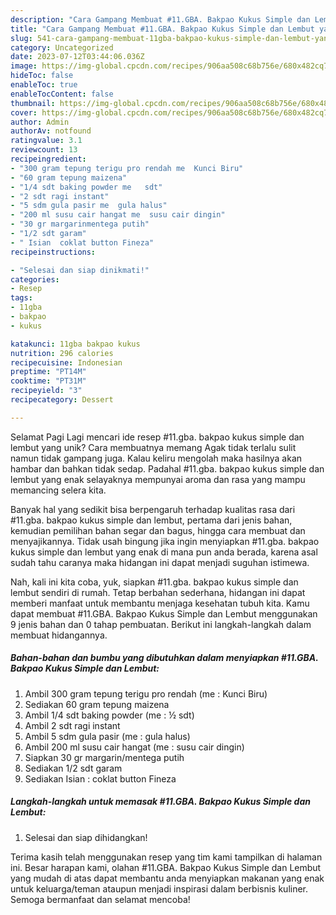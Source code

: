 ```yaml
---
description: "Cara Gampang Membuat #11.GBA. Bakpao Kukus Simple dan Lembut yang Lezat"
title: "Cara Gampang Membuat #11.GBA. Bakpao Kukus Simple dan Lembut yang Lezat"
slug: 541-cara-gampang-membuat-11gba-bakpao-kukus-simple-dan-lembut-yang-lezat
category: Uncategorized
date: 2023-07-12T03:44:06.036Z
image: https://img-global.cpcdn.com/recipes/906aa508c68b756e/680x482cq70/11gba-bakpao-kukus-simple-dan-lembut-foto-resep-utama.jpg
hideToc: false
enableToc: true
enableTocContent: false
thumbnail: https://img-global.cpcdn.com/recipes/906aa508c68b756e/680x482cq70/11gba-bakpao-kukus-simple-dan-lembut-foto-resep-utama.jpg
cover: https://img-global.cpcdn.com/recipes/906aa508c68b756e/680x482cq70/11gba-bakpao-kukus-simple-dan-lembut-foto-resep-utama.jpg
author: Admin
authorAv: notfound
ratingvalue: 3.1
reviewcount: 13
recipeingredient:
- "300 gram tepung terigu pro rendah me  Kunci Biru"
- "60 gram tepung maizena"
- "1/4 sdt baking powder me   sdt"
- "2 sdt ragi instant"
- "5 sdm gula pasir me  gula halus"
- "200 ml susu cair hangat me  susu cair dingin"
- "30 gr margarinmentega putih"
- "1/2 sdt garam"
- " Isian  coklat button Fineza"
recipeinstructions:

- "Selesai dan siap dinikmati!"
categories:
- Resep
tags:
- 11gba
- bakpao
- kukus

katakunci: 11gba bakpao kukus 
nutrition: 296 calories
recipecuisine: Indonesian
preptime: "PT14M"
cooktime: "PT31M"
recipeyield: "3"
recipecategory: Dessert

---
```



Selamat Pagi Lagi mencari ide resep #11.gba. bakpao kukus simple dan lembut yang unik? Cara membuatnya memang Agak tidak terlalu sulit namun tidak gampang juga. Kalau keliru mengolah maka hasilnya akan hambar dan bahkan tidak sedap. Padahal #11.gba. bakpao kukus simple dan lembut yang enak selayaknya mempunyai aroma dan rasa yang mampu memancing selera kita.


Banyak hal yang sedikit bisa berpengaruh terhadap kualitas rasa dari #11.gba. bakpao kukus simple dan lembut, pertama dari jenis bahan, kemudian pemilihan bahan segar dan bagus, hingga cara membuat dan menyajikannya. Tidak usah bingung jika ingin menyiapkan #11.gba. bakpao kukus simple dan lembut yang enak di mana pun anda berada, karena asal sudah tahu caranya maka hidangan ini dapat menjadi suguhan istimewa.




Nah, kali ini kita coba, yuk, siapkan #11.gba. bakpao kukus simple dan lembut sendiri di rumah. Tetap berbahan sederhana, hidangan ini dapat memberi manfaat untuk membantu menjaga kesehatan tubuh kita. Kamu dapat membuat #11.GBA. Bakpao Kukus Simple dan Lembut menggunakan 9 jenis bahan dan 0 tahap pembuatan. Berikut ini langkah-langkah dalam membuat hidangannya.

<!--inarticleads1-->

##### Bahan-bahan dan bumbu yang dibutuhkan dalam menyiapkan #11.GBA. Bakpao Kukus Simple dan Lembut:

1. Ambil 300 gram tepung terigu pro rendah (me : Kunci Biru)
1. Sediakan 60 gram tepung maizena
1. Ambil 1/4 sdt baking powder (me : ½ sdt)
1. Ambil 2 sdt ragi instant
1. Ambil 5 sdm gula pasir (me : gula halus)
1. Ambil 200 ml susu cair hangat (me : susu cair dingin)
1. Siapkan 30 gr margarin/mentega putih
1. Sediakan 1/2 sdt garam
1. Sediakan  Isian : coklat button Fineza




<!--inarticleads2-->

##### Langkah-langkah untuk memasak #11.GBA. Bakpao Kukus Simple dan Lembut:


1. Selesai dan siap dihidangkan!



Terima kasih telah menggunakan resep yang tim kami tampilkan di halaman ini. Besar harapan kami, olahan #11.GBA. Bakpao Kukus Simple dan Lembut yang mudah di atas dapat membantu anda menyiapkan makanan yang enak untuk keluarga/teman ataupun menjadi inspirasi dalam berbisnis kuliner. Semoga bermanfaat dan selamat mencoba!
